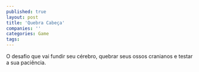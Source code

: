 ```yaml
---
published: true
layout: post
title: 'Quebra Cabeça'
companies: ''
categories: Game
tags: 
---
```

O desafio que vai fundir seu cérebro, quebrar seus ossos cranianos e testar a sua paciência.

